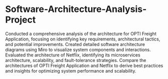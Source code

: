 # Software-Architecture-Analysis-Project
Conducted a comprehensive analysis of the architecture for  OPTI Freight Application, focusing on identifying key requirements, architectural tactics, and potential improvements.
Created detailed software architecture diagrams using Miro to visualize system components and interactions.
Evaluated the architecture of Netflix, identifying its microservices architecture, scalability, and fault-tolerance strategies.
Compare the architectures of OPTI Freight Application and Netflix to derive best practices and insights for optimizing system performance and scalability.

